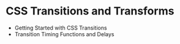 # CSS Transitions and Transforms
- Getting Started with CSS Transitions
- Transition Timing Functions and Delays